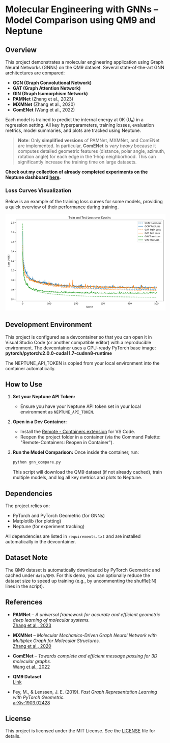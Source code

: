 # Molecular Engineering with GNNs – Model Comparison using QM9 and Neptune

## Overview
This project demonstrates a molecular engineering application using Graph Neural Networks (GNNs) on the QM9 dataset. Several state-of-the-art GNN architectures are compared:

- **GCN (Graph Convolutional Network)**
- **GAT (Graph Attention Network)**
- **GIN (Graph Isomorphism Network)**
- **PAMNet** (Zhang et al., 2023)  
- **MXMNet** (Zhang et al., 2020)  
- **ComENet** (Wang et al., 2022)  

Each model is trained to predict the internal energy at 0K (U₀) in a regression setting. All key hyperparameters, training losses, evaluation metrics, model summaries, and plots are tracked using Neptune.

> **Note**: Only **simplified versions** of PAMNet, MXMNet, and ComENet are implemented. In particular, **ComENet** is *very heavy* because it computes detailed geometric features (distance, polar angle, azimuth, rotation angle) for each edge in the 1‐hop neighborhood. This can significantly increase the training time on large datasets.

**Check out my collection of already completed experiments on the Neptune dashboard [here](https://app.neptune.ai/happyproject235/Molecular-GNN-Explorer/runs).**

### Loss Curves Visualization
Below is an example of the training loss curves for some models, providing a quick overview of their performance during training.

![Loss Curves](loss_curves.png)

## Development Environment
This project is configured as a devcontainer so that you can open it in Visual Studio Code (or another compatible editor) with a reproducible environment. The devcontainer uses a GPU-ready PyTorch base image:
**pytorch/pytorch:2.0.0-cuda11.7-cudnn8-runtime**

The NEPTUNE_API_TOKEN is copied from your local environment into the container automatically.

## How to Use
1. **Set your Neptune API Token:**
   - Ensure you have your Neptune API token set in your local environment as `NEPTUNE_API_TOKEN`.

2. **Open in a Dev Container:**
   - Install the [Remote - Containers extension](https://marketplace.visualstudio.com/items?itemName=ms-vscode-remote.remote-containers) for VS Code.
   - Reopen the project folder in a container (via the Command Palette: "Remote-Containers: Reopen in Container").

3. **Run the Model Comparison:**
   Once inside the container, run:
   ```bash
   python gnn_compare.py
   ```
   This script will download the QM9 dataset (if not already cached), train multiple models, and log all key metrics and plots to Neptune.

## Dependencies
The project relies on:
- PyTorch and PyTorch Geometric (for GNNs)
- Matplotlib (for plotting)
- Neptune (for experiment tracking)

All dependencies are listed in `requirements.txt` and are installed automatically in the devcontainer.

## Dataset Note
The QM9 dataset is automatically downloaded by PyTorch Geometric and cached under `data/QM9`. For this demo, you can optionally reduce the dataset size to speed up training (e.g., by uncommenting the shuffle[:N] lines in the script).

## References

- **PAMNet** – *A universal framework for accurate and efficient geometric deep learning of molecular systems.*  
  [Zhang et al., 2023](https://paperswithcode.com/paper/a-universal-framework-for-accurate-and-1)

- **MXMNet** – *Molecular Mechanics-Driven Graph Neural Network with Multiplex Graph for Molecular Structures.*  
  [Zhang et al., 2020](https://paperswithcode.com/paper/molecular-mechanics-driven-graph-neural)

- **ComENet** – *Towards complete and efficient message passing for 3D molecular graphs.*  
  [Wang et al., 2022](https://paperswithcode.com/paper/comenet-towards-complete-and-efficient)

- **QM9 Dataset**  
  [Link](https://deepchemdata.s3-us-west-1.amazonaws.com/datasets/gdb9.tar.gz)

- Fey, M., & Lenssen, J. E. (2019). *Fast Graph Representation Learning with PyTorch Geometric*.  
  [arXiv:1903.02428](https://arxiv.org/abs/1903.02428)

## License
This project is licensed under the MIT License. See the [LICENSE](LICENSE) file for details.
